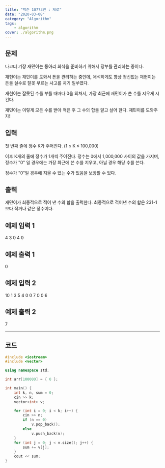 ```yaml
---
title: "백준 10773번 : 제로"
date: "2020-03-08"
category: "Algorithm"
tags:
    - algorithm
cover: ./algorithm.png
---
```


## 문제

나코더 기장 재민이는 동아리 회식을 준비하기 위해서 장부를 관리하는 중이다.

재현이는 재민이를 도와서 돈을 관리하는 중인데, 애석하게도 항상 정신없는 재현이는 돈을 실수로 잘못 부르는 사고를 치기 일쑤였다.

재현이는 잘못된 수를 부를 때마다 0을 외쳐서, 가장 최근에 재민이가 쓴 수를 지우게 시킨다.

재민이는 이렇게 모든 수를 받아 적은 후 그 수의 합을 알고 싶어 한다. 재민이를 도와주자!

## 입력

첫 번째 줄에 정수 K가 주어진다. (1 ≤ K ≤ 100,000)

이후 K개의 줄에 정수가 1개씩 주어진다. 정수는 0에서 1,000,000 사이의 값을 가지며, 정수가 "0" 일 경우에는 가장 최근에 쓴 수를 지우고, 아닐 경우 해당 수를 쓴다.

정수가 "0"일 경우에 지울 수 있는 수가 있음을 보장할 수 있다.

## 출력

재민이가 최종적으로 적어 낸 수의 합을 출력한다. 최종적으로 적어낸 수의 합은 231-1보다 작거나 같은 정수이다.

## 예제 입력 1

4 3 0 4 0

## 예제 출력 1

0

## 예제 입력 2

10 1 3 5 4 0 0 7 0 0 6

## 예제 출력 2

7

------

## 코드

```c++
#include <iostream>
#include <vector>

using namespace std;

int arr[100000] = { 0 };

int main() {
	int k, n, sum = 0;
	cin >> k;
	vector<int> v;

	for (int i = 0; i < k; i++) {
		cin >> n;
		if (n == 0)
			v.pop_back();
		else
			v.push_back(n);
	}
	for (int j = 0; j < v.size(); j++) {
		sum += v[j];
	}
	cout << sum;
}
```